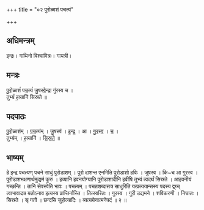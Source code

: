 +++
title = "०२ पुरोळाशं पचत्यं"

+++
## अधिमन्त्रम्
इन्द्रः। गाथिनो विश्वामित्रः। गायत्री।

## मन्त्रः
पु॒रो॒ळाशं॑ पच॒त्यं॑ जु॒षस्वे॒न्द्रा गु॑रस्व च ।  
तुभ्यं॑ ह॒व्यानि॑ सिस्रते ॥

## पदपाठः
पु॒रो॒ळाश॑म् । प॒च॒त्य॑म् । जु॒षस्व॑ । इ॒न्द्र॒ । आ । गु॒र॒स्व॒ । च॒ ।  
तुभ्य॑म् । ह॒व्यानि॑ । सि॒स्र॒ते॒ ॥

## भाष्यम्
हे इन्द्र पचत्यण् पचने साधुं पुरोडाशम् । पुरो दाशन्त एनमिति पुरोडाशो हविः । जुषस्व । कि~च आ गुरस्व । पुरोडाशभक्षणार्थमुद्यमं कुरु । हव्यानि हवनयोग्यानि पुरोडाशादीनि हवींषि तुभ्यं त्वदर्थं सिस्रते । आहवनीयं गच्छन्ति । तानि सेवस्वेति भावः । पचत्यम् । पचतशब्दात्तत्र साधुरिति यत्प्रत्ययान्तस्य पदस्य द्व्य्च् त्वाभावादत्र यतोऽनाव इत्यस्य प्राप्तिर्नास्ति । तित्स्वरितः । गुरस्व । गुरी उद्यमने । शविकरणी । निघातः । सिस्रते । सृ गतौ । छन्दसि जुहोत्यादिः । व्यत्ययेनात्मनेपदं ॥ २ ॥